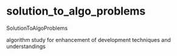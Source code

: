 solution_to_algo_problems
=========================

SolutionToAlgoProblems

algorithm study for enhancement of development techniques and understandings